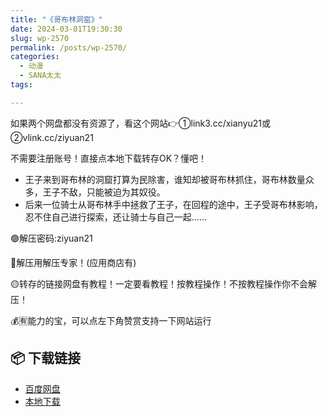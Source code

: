 ```yaml
---
title: "《哥布林洞窑》"
date: 2024-03-01T19:30:30
slug: wp-2570
permalink: /posts/wp-2570/
categories:
  - 动漫
  - SANA太太
tags:

---
```


如果两个网盘都没有资源了，看这个网站👉①link3.cc/xianyu21或②vlink.cc/ziyuan21

不需要注册账号！直接点本地下载转存OK？懂吧！

*   王子来到哥布林的洞窟打算为民除害，谁知却被哥布林抓住，哥布林数量众多，王子不敌，只能被迫为其奴役。
*   后来一位骑士从哥布林手中拯救了王子，在回程的途中，王子受哥布林影响，忍不住自己进行探索，还让骑士与自己一起……

🟢解压密码:ziyuan21

🔵解压用解压专家！(应用商店有)

🟡转存的链接网盘有教程！一定要看教程！按教程操作！不按教程操作你不会解压！

💰🈶能力的宝，可以点左下角赞赏支持一下网站运行

## 📦 下载链接
- [百度网盘](https://blziyuan21.com/pay-download/2570?key=79cb9c6015&down_id=0)
- [本地下载](https://blziyuan21.com/pay-download/2570?key=79cb9c6015&down_id=1)

